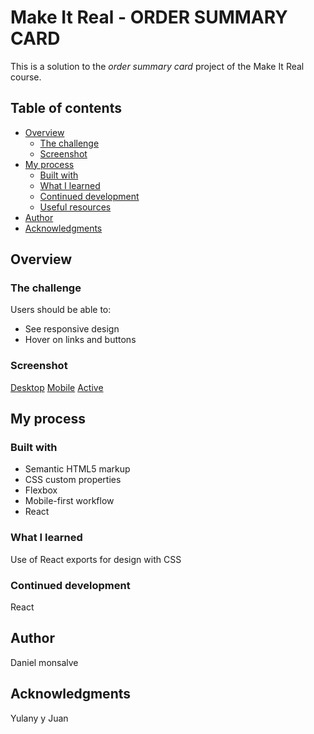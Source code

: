 # Make It Real - ORDER SUMMARY CARD

This is a solution to the _order summary card_ project of the Make It Real course.

## Table of contents

- [Overview](#overview)
  - [The challenge](#the-challenge)
  - [Screenshot](#screenshot)
- [My process](#my-process)
  - [Built with](#built-with)
  - [What I learned](#what-i-learned)
  - [Continued development](#continued-development)
  - [Useful resources](#useful-resources)
- [Author](#author)
- [Acknowledgments](#acknowledgments)


## Overview

### The challenge

Users should be able to:

- See responsive design
- Hover on links and buttons

### Screenshot

[Desktop](./screenshots/desktop.png)
[Mobile](./screenshots/mobile.png)
[Active](./screenshots/2022-active.png)

## My process

### Built with

- Semantic HTML5 markup
- CSS custom properties
- Flexbox
- Mobile-first workflow
- React

### What I learned

Use of React exports for design with CSS

### Continued development

React

## Author

Daniel monsalve

## Acknowledgments

Yulany y Juan

